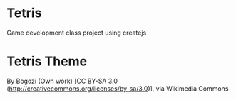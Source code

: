 # Tetris
Game development class project using createjs

# Tetris Theme
By Bogozi (Own work) [CC BY-SA 3.0 (http://creativecommons.org/licenses/by-sa/3.0)], via Wikimedia Commons
